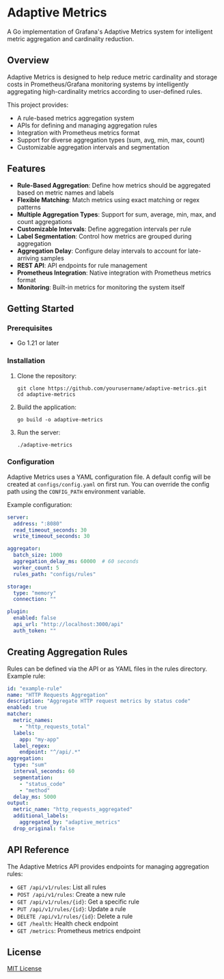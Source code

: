 # Adaptive Metrics

A Go implementation of Grafana's Adaptive Metrics system for intelligent metric aggregation and cardinality reduction.

## Overview

Adaptive Metrics is designed to help reduce metric cardinality and storage costs in Prometheus/Grafana monitoring systems by intelligently aggregating high-cardinality metrics according to user-defined rules.

This project provides:

- A rule-based metrics aggregation system
- APIs for defining and managing aggregation rules
- Integration with Prometheus metrics format
- Support for diverse aggregation types (sum, avg, min, max, count)
- Customizable aggregation intervals and segmentation

## Features

- **Rule-Based Aggregation**: Define how metrics should be aggregated based on metric names and labels
- **Flexible Matching**: Match metrics using exact matching or regex patterns
- **Multiple Aggregation Types**: Support for sum, average, min, max, and count aggregations
- **Customizable Intervals**: Define aggregation intervals per rule
- **Label Segmentation**: Control how metrics are grouped during aggregation
- **Aggregation Delay**: Configure delay intervals to account for late-arriving samples
- **REST API**: API endpoints for rule management
- **Prometheus Integration**: Native integration with Prometheus metrics format
- **Monitoring**: Built-in metrics for monitoring the system itself

## Getting Started

### Prerequisites

- Go 1.21 or later

### Installation

1. Clone the repository:
   ```
   git clone https://github.com/yourusername/adaptive-metrics.git
   cd adaptive-metrics
   ```

2. Build the application:
   ```
   go build -o adaptive-metrics
   ```

3. Run the server:
   ```
   ./adaptive-metrics
   ```

### Configuration

Adaptive Metrics uses a YAML configuration file. A default config will be created at `configs/config.yaml` on first run. You can override the config path using the `CONFIG_PATH` environment variable.

Example configuration:

```yaml
server:
  address: ":8080"
  read_timeout_seconds: 30
  write_timeout_seconds: 30

aggregator:
  batch_size: 1000
  aggregation_delay_ms: 60000  # 60 seconds
  worker_count: 5
  rules_path: "configs/rules"

storage:
  type: "memory"
  connection: ""

plugin:
  enabled: false
  api_url: "http://localhost:3000/api"
  auth_token: ""
```

## Creating Aggregation Rules

Rules can be defined via the API or as YAML files in the rules directory. Example rule:

```yaml
id: "example-rule"
name: "HTTP Requests Aggregation"
description: "Aggregate HTTP request metrics by status code"
enabled: true
matcher:
  metric_names:
    - "http_requests_total"
  labels:
    app: "my-app"
  label_regex:
    endpoint: "^/api/.*"
aggregation:
  type: "sum"
  interval_seconds: 60
  segmentation:
    - "status_code"
    - "method"
  delay_ms: 5000
output:
  metric_name: "http_requests_aggregated"
  additional_labels:
    aggregated_by: "adaptive_metrics"
  drop_original: false
```

## API Reference

The Adaptive Metrics API provides endpoints for managing aggregation rules:

- `GET /api/v1/rules`: List all rules
- `POST /api/v1/rules`: Create a new rule
- `GET /api/v1/rules/{id}`: Get a specific rule
- `PUT /api/v1/rules/{id}`: Update a rule
- `DELETE /api/v1/rules/{id}`: Delete a rule
- `GET /health`: Health check endpoint
- `GET /metrics`: Prometheus metrics endpoint

## License

[MIT License](LICENSE)